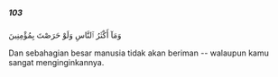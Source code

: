 ##### 103

<span class="ayah">وَمَآ أَكْثَرُ ٱلنَّاسِ وَلَوْ حَرَصْتَ بِمُؤْمِنِينَ</span>

<span class="ayah_translation">Dan sebahagian besar manusia tidak akan beriman -- walaupun kamu sangat menginginkannya.</span>
